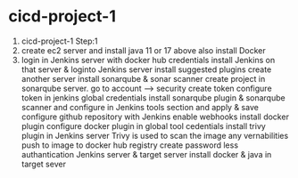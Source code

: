 # cicd-project-1
1. cicd-project-1
Step:1
2. create ec2 server and install java 11 or 17 above also install Docker
3. login in Jenkins server with docker hub credentials
install Jenkins on that server & loginto Jenkins server install suggested plugins
create another server install sonarqube & sonar scanner
create project in sonarqube server. go to account --> security create token
configure token in jenkins global credentials
install sonarqube plugin & sonarqube scanner and configure in Jenkins tools section and apply & save
configure github repository with Jenkins enable webhooks
install docker plugin configure docker plugin in global tool cedentials
install trivy plugin in Jenkins server
Trivy is used to scan the image any vernabilities 
push to image to docker hub registry 
create password less authantication Jenkins server & target server 
install docker & java in target sever
